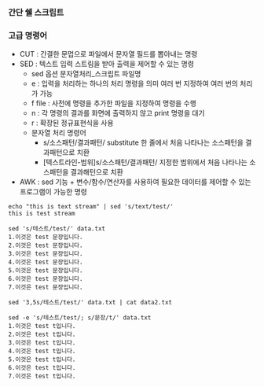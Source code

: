### 간단 쉘 스크립트
### 고급 명령어

- CUT : 간결한 문멉으로 파일에서 문자열 필드를 뽑아내는 명령
- SED : 텍스트 입력 스트림을 받아 출력을 제어할 수 있는 명령
  - sed 옵션 문자열처리_스크립트 파일명
  - e : 입력을 처리하는 하나의 처리 명령을 의미 여러 번 지정하여 여러 번의 처리가 가능
  - f file : 사전에 명령을 추가한 파일을 지정하여 명령을 수행
  - n : 각 명령의 결과를 화면에 출력하지 않고 print 명령을 대기
  - r : 확장된 정규표현식을 사용
  - 문자열 처리 명령어
    - s/소스패턴/결과패턴/ substitute 한 줄에서 처음 나타나는 소스패턴을 결과패턴으로 치환
    - [텍스트라인-범위]s/소스패턴/결과패턴/ 지정한 범위에서 처음 나타나는 소스패턴을 결과해턴으로 치환
- AWK : sed 기능 + 변수/함수/연산자를 사용하여 필요한 데이터를 제어할 수 있는 프로그램이 가능한 명령

```shell
echo "this is text stream" | sed 's/text/test/'
this is test stream

sed 's/테스트/test/' data.txt
1.이것은 test 문장입니다.
2.이것은 test 문장입니다.
3.이것은 test 문장입니다.
4.이것은 test 문장입니다.
5.이것은 test 문장입니다.
6.이것은 test 문장입니다.
7.이것은 test 문장입니다.

sed '3,5s/테스트/test/' data.txt | cat data2.txt

sed -e 's/테스트/test/; s/문장/t/' data.txt
1.이것은 test t입니다.
2.이것은 test t입니다.
3.이것은 test t입니다.
4.이것은 test t입니다.
5.이것은 test t입니다.
6.이것은 test t입니다.
7.이것은 test t입니다.

```